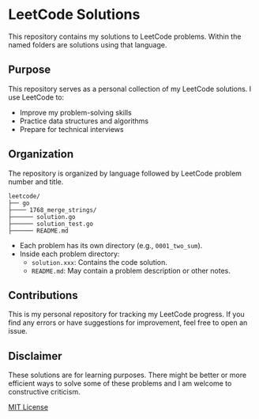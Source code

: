 
# LeetCode Solutions

This repository contains my solutions to LeetCode problems.  Within the named folders are solutions using that language.

##  Purpose

This repository serves as a personal collection of my LeetCode solutions. I use LeetCode to:

* Improve my problem-solving skills
* Practice data structures and algorithms
* Prepare for technical interviews

##  Organization

The repository is organized by language followed by LeetCode problem number and title.
```
leetcode/
├── go
├──── 1768_merge_strings/
├────── solution.go
├────── solution_test.go
├────── README.md
``` 

* Each problem has its own directory (e.g., `0001_two_sum`).
* Inside each problem directory:
    * `solution.xxx`: Contains the code solution.
    * `README.md`: May contain a problem description or other notes.

##  Contributions

This is my personal repository for tracking my LeetCode progress. If you find any errors or have suggestions for improvement, feel free to open an issue.

##  Disclaimer

These solutions are for learning purposes. There might be better or more efficient ways to solve some of these problems and I am welcome to constructive criticism.

[MIT License](License)